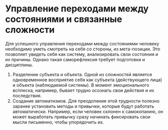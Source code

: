 # Управление переходами между состояниями и связанные сложности

Для успешного управления переходами между состояниями человеку необходимо уметь смотреть на себя со стороны, из мета-позиции. Это позволяет увидеть себя как систему, анализировать свои состояния и их причины. Однако такая саморефлексия требует подготовки и дисциплины.
1. Разделение субъекта и объекта. Одной из сложностей является одновременное восприятие себя как субъекта (действующего лица) и объекта (наблюдаемой системы). В момент эмоционального всплеска, например, бывает трудно осознать свои действия и их последствия.
2. Создание автоматизмов. Для преодоления этой трудности полезно заранее установить методы и привычки, которые будут работать автоматически. Например, если человек склонен к самокопанию, он может выработать привычку сразу начинать фиксировать свои мысли письменно, чтобы упорядочить их.

